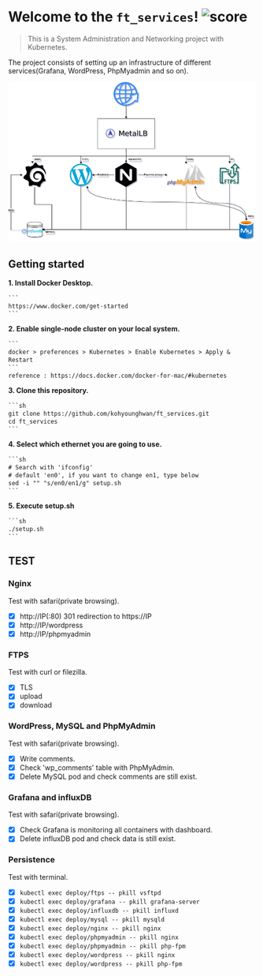 # Welcome to the `ft_services`! ![score](https://img.shields.io/badge/0/100-5cb85c?style=for-the-badge) 
>  This is a System Administration and Networking project with Kubernetes.

The project consists of setting up an infrastructure of different services(Grafana, WordPress, PhpMyadmin and so on). 

![Project diagram](https://github.com/kohyounghwan/ft_services/blob/master/Diagram.png?raw=true)

## Getting started
**1. Install Docker Desktop.**

	```
	https://www.docker.com/get-started
	```

**2. Enable single-node cluster on your local system.**

	```
	docker > preferences > Kubernetes > Enable Kubernetes > Apply & Restart
	```
	reference : https://docs.docker.com/docker-for-mac/#kubernetes

**3. Clone this repository.**

	```sh
	git clone https://github.com/kohyounghwan/ft_services.git
	cd ft_services
	```

**4. Select which ethernet you are going to use.**

	```sh
	# Search with 'ifconfig'
	# default 'en0', if you want to change en1, type below
	sed -i "" "s/en0/en1/g" setup.sh
	```

**5. Execute setup.sh**

	```sh
	./setup.sh
	```

## TEST
### Nginx
Test with safari(private browsing).
- [x] http://IP(:80) 301 redirection to https://IP
- [x] http://IP/wordpress 
- [x] http://IP/phpmyadmin

### FTPS
Test with curl or filezilla.
- [x] TLS
- [x] upload
- [x] download

### WordPress, MySQL and PhpMyAdmin
Test with safari(private browsing).
- [x] Write comments.
- [x] Check 'wp_comments' table with PhpMyAdmin.
- [x] Delete MySQL pod and check comments are still exist.

### Grafana and influxDB
Test with safari(private browsing).
- [x] Check Grafana is monitoring all containers with dashboard.
- [x] Delete influxDB pod and check data is still exist.

### Persistence
Test with terminal.
- [x] `kubectl exec deploy/ftps -- pkill vsftpd`
- [x] `kubectl exec deploy/grafana -- pkill grafana-server`
- [x] `kubectl exec deploy/influxdb -- pkill influxd`
- [x] `kubectl exec deploy/mysql -- pkill mysqld`
- [x] `kubectl exec deploy/nginx -- pkill nginx`
- [x] `kubectl exec deploy/phpmyadmin -- pkill nginx`
- [x] `kubectl exec deploy/phpmyadmin -- pkill php-fpm`
- [x] `kubectl exec deploy/wordpress -- pkill nginx`
- [x] `kubectl exec deploy/wordpress -- pkill php-fpm`